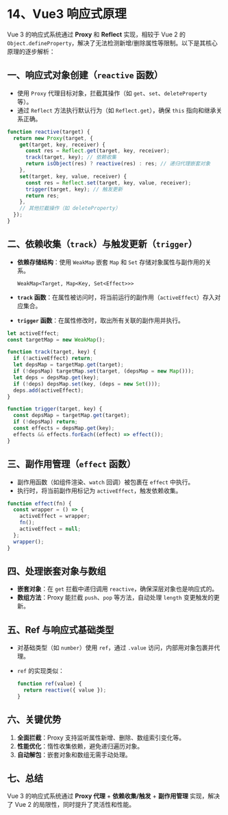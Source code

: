 # 14、Vue3 响应式原理

Vue 3 的响应式系统通过 **Proxy** 和 **Reflect** 实现，相较于 Vue 2 的 `Object.defineProperty`，解决了无法检测新增/删除属性等限制。以下是其核心原理的逐步解析：

## 一、响应式对象创建（`reactive` 函数）

- 使用 `Proxy` 代理目标对象，拦截其操作（如 `get`、`set`、`deleteProperty` 等）。
- 通过 `Reflect` 方法执行默认行为（如 `Reflect.get`），确保 `this` 指向和继承关系正确。

```javascript
function reactive(target) {
  return new Proxy(target, {
    get(target, key, receiver) {
      const res = Reflect.get(target, key, receiver);
      track(target, key); // 依赖收集
      return isObject(res) ? reactive(res) : res; // 递归代理嵌套对象
    },
    set(target, key, value, receiver) {
      const res = Reflect.set(target, key, value, receiver);
      trigger(target, key); // 触发更新
      return res;
    },
    // 其他拦截操作（如 deleteProperty）
  });
}
```

## 二、依赖收集（`track`）与触发更新（`trigger`）

- **依赖存储结构**：使用 `WeakMap` 嵌套 `Map` 和 `Set` 存储对象属性与副作用的关系。

  ```
  WeakMap<Target, Map<Key, Set<Effect>>>
  ```

- **`track` 函数**：在属性被访问时，将当前运行的副作用（`activeEffect`）存入对应集合。
- **`trigger` 函数**：在属性修改时，取出所有关联的副作用并执行。

```javascript
let activeEffect;
const targetMap = new WeakMap();

function track(target, key) {
  if (!activeEffect) return;
  let depsMap = targetMap.get(target);
  if (!depsMap) targetMap.set(target, (depsMap = new Map()));
  let deps = depsMap.get(key);
  if (!deps) depsMap.set(key, (deps = new Set()));
  deps.add(activeEffect);
}

function trigger(target, key) {
  const depsMap = targetMap.get(target);
  if (!depsMap) return;
  const effects = depsMap.get(key);
  effects && effects.forEach((effect) => effect());
}
```

## 三、副作用管理（`effect` 函数）

- 副作用函数（如组件渲染、`watch` 回调）被包裹在 `effect` 中执行。
- 执行时，将当前副作用标记为 `activeEffect`，触发依赖收集。

```javascript
function effect(fn) {
  const wrapper = () => {
    activeEffect = wrapper;
    fn();
    activeEffect = null;
  };
  wrapper();
}
```

## 四、处理嵌套对象与数组

- **嵌套对象**：在 `get` 拦截中递归调用 `reactive`，确保深层对象也是响应式的。
- **数组方法**：Proxy 能拦截 `push`、`pop` 等方法，自动处理 `length` 变更触发的更新。

## 五、Ref 与响应式基础类型

- 对基础类型（如 `number`）使用 `ref`，通过 `.value` 访问，内部用对象包裹并代理。
- `ref` 的实现类似：

  ```javascript
  function ref(value) {
    return reactive({ value });
  }
  ```

## 六、关键优势

1. **全面拦截**：Proxy 支持监听属性新增、删除、数组索引变化等。
2. **性能优化**：惰性收集依赖，避免递归遍历对象。
3. **自动解包**：嵌套对象和数组无需手动处理。

## 七、总结

Vue 3 的响应式系统通过 **Proxy 代理** + **依赖收集/触发** + **副作用管理** 实现，解决了 Vue 2 的局限性，同时提升了灵活性和性能。
